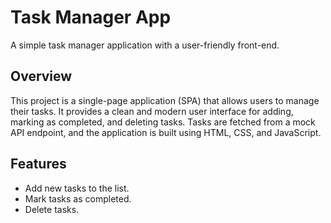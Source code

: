 # Task Manager App

A simple task manager application with a user-friendly front-end.

## Overview

This project is a single-page application (SPA) that allows users to manage their tasks. It provides a clean and modern user interface for adding, marking as completed, and deleting tasks. Tasks are fetched from a mock API endpoint, and the application is built using HTML, CSS, and JavaScript.

## Features

- Add new tasks to the list.
- Mark tasks as completed.
- Delete tasks.



